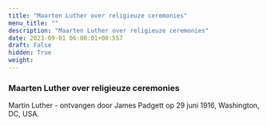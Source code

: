 ```yaml
---
title: "Maarten Luther over religieuze ceremonies"
menu_title: ""
description: "Maarten Luther over religieuze ceremonies"
date: 2023-09-01 06:00:01+00:557
draft: False
hidden: True
weight:
---
```

### Maarten Luther over religieuze ceremonies

Martin Luther - ontvangen door James Padgett op 29 juni 1916, Washington, DC, USA.
